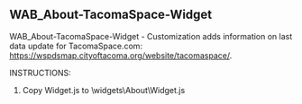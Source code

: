 ## WAB_About-TacomaSpace-Widget
WAB_About-TacomaSpace-Widget - Customization adds information on last data update for TacomaSpace.com: https://wspdsmap.cityoftacoma.org/website/tacomaspace/.

INSTRUCTIONS:
1. Copy Widget.js to \widgets\About\Widget.js
